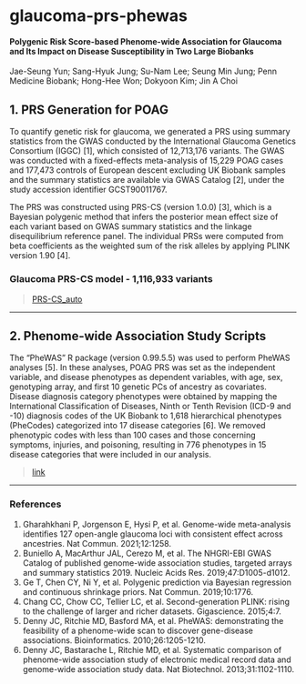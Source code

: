 # glaucoma-prs-phewas
#### Polygenic Risk Score-based Phenome-wide Association for Glaucoma and Its Impact on Disease Susceptibility in Two Large Biobanks
Jae-Seung Yun; Sang-Hyuk Jung; Su-Nam Lee; Seung Min Jung; Penn Medicine Biobank; Hong-Hee Won; Dokyoon Kim; Jin A Choi


## 1. PRS Generation for POAG
To quantify genetic risk for glaucoma, we generated a PRS using summary statistics from the GWAS conducted by the International Glaucoma Genetics Consortium (IGGC) [1], which consisted of 12,713,176 variants. The GWAS was conducted with a fixed-effects meta-analysis of 15,229 POAG cases and 177,473 controls of European descent excluding UK Biobank samples and the summary statistics are available via GWAS Catalog [2],  under the study accession identifier GCST90011767.

The PRS was constructed using PRS-CS (version 1.0.0) [3], which is a Bayesian polygenic method that infers the posterior mean effect size of each variant based on GWAS summary statistics and the linkage disequilibrium reference panel. The individual PRSs were computed from beta coefficients as the weighted sum of the risk alleles by applying PLINK version 1.90 [4].

### Glaucoma PRS-CS model - 1,116,933 variants
> [PRS-CS_auto](https://github.com/dokyoonkimlab/glaucoma-prs-phewas/blob/main/IGGC_glaucoma_PRS-CS_auto.zip)
---

## 2. Phenome-wide Association Study Scripts
The “PheWAS” R package (version 0.99.5.5) was used to perform PheWAS analyses [5]. In these analyses, POAG PRS was set as the independent variable, and disease phenotypes as dependent variables, with age, sex, genotyping array, and first 10 genetic PCs of ancestry as covariates. Disease diagnosis category phenotypes were obtained by mapping the International Classification of Diseases, Ninth or Tenth Revision (ICD-9 and -10) diagnosis codes of the UK Biobank to 1,618 hierarchical phenotypes (PheCodes) categorized into 17 disease categories [6]. We removed phenotypic codes with less than 100 cases and those concerning symptoms, injuries, and poisoning, resulting in 776 phenotypes in 15 disease categories that were included in our analysis.

> [link](https://github.com/dokyoonkimlab/glaucoma-prs-phewas/tree/main/phewas-script)
---

### References
1. Gharahkhani P, Jorgenson E, Hysi P, et al. Genome-wide meta-analysis identifies 127 open-angle glaucoma loci with consistent effect across ancestries. Nat Commun. 2021;12:1258.
2. Buniello A, MacArthur JAL, Cerezo M, et al. The NHGRI-EBI GWAS Catalog of published genome-wide association studies, targeted arrays and summary statistics 2019. Nucleic Acids Res. 2019;47:D1005-d1012.
3. Ge T, Chen CY, Ni Y, et al. Polygenic prediction via Bayesian regression and continuous shrinkage priors. Nat Commun. 2019;10:1776.
4. Chang CC, Chow CC, Tellier LC, et al. Second-generation PLINK: rising to the challenge of larger and richer datasets. Gigascience. 2015;4:7.
5. Denny JC, Ritchie MD, Basford MA, et al. PheWAS: demonstrating the feasibility of a phenome-wide scan to discover gene-disease associations. Bioinformatics. 2010;26:1205-1210.
6. Denny JC, Bastarache L, Ritchie MD, et al. Systematic comparison of phenome-wide association study of electronic medical record data and genome-wide association study data. Nat Biotechnol. 2013;31:1102-1110.
